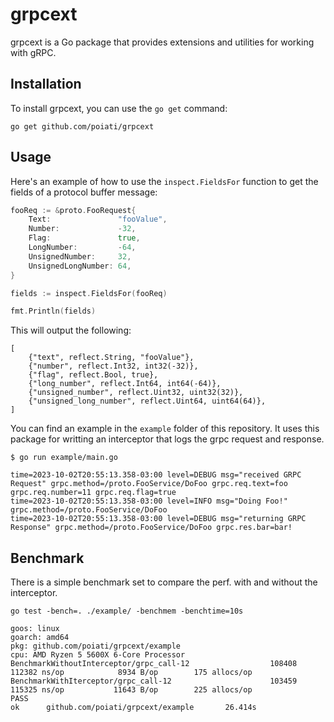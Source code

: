# grpcext

grpcext is a Go package that provides extensions and utilities for working with gRPC.

## Installation

To install grpcext, you can use the `go get` command:

```
go get github.com/poiati/grpcext
```

## Usage

Here's an example of how to use the `inspect.FieldsFor` function to get the fields of a protocol buffer message:

```go
fooReq := &proto.FooRequest{
    Text:               "fooValue",
    Number:             -32,
    Flag:               true,
    LongNumber:         -64,
    UnsignedNumber:     32,
    UnsignedLongNumber: 64,
}

fields := inspect.FieldsFor(fooReq)

fmt.Println(fields)
```

This will output the following:

```
[
    {"text", reflect.String, "fooValue"},
    {"number", reflect.Int32, int32(-32)},
    {"flag", reflect.Bool, true},
    {"long_number", reflect.Int64, int64(-64)},
    {"unsigned_number", reflect.Uint32, uint32(32)},
    {"unsigned_long_number", reflect.Uint64, uint64(64)},
]
```

You can find an example in the `example` folder of this repository. It uses this package for writting an
interceptor that logs the grpc request and response.

```
$ go run example/main.go
```

```
time=2023-10-02T20:55:13.358-03:00 level=DEBUG msg="received GRPC Request" grpc.method=/proto.FooService/DoFoo grpc.req.text=foo grpc.req.number=11 grpc.req.flag=true
time=2023-10-02T20:55:13.358-03:00 level=INFO msg="Doing Foo!" grpc.method=/proto.FooService/DoFoo
time=2023-10-02T20:55:13.358-03:00 level=DEBUG msg="returning GRPC Response" grpc.method=/proto.FooService/DoFoo grpc.res.bar=bar!
```

## Benchmark

There is a simple benchmark set to compare the perf. with and without the interceptor.

```
go test -bench=. ./example/ -benchmem -benchtime=10s
```

```
goos: linux
goarch: amd64
pkg: github.com/poiati/grpcext/example
cpu: AMD Ryzen 5 5600X 6-Core Processor
BenchmarkWithoutInterceptor/grpc_call-12                  108408            112382 ns/op            8934 B/op        175 allocs/op
BenchmarkWithIterceptor/grpc_call-12                      103459            115325 ns/op           11643 B/op        225 allocs/op
PASS
ok      github.com/poiati/grpcext/example       26.414s
```